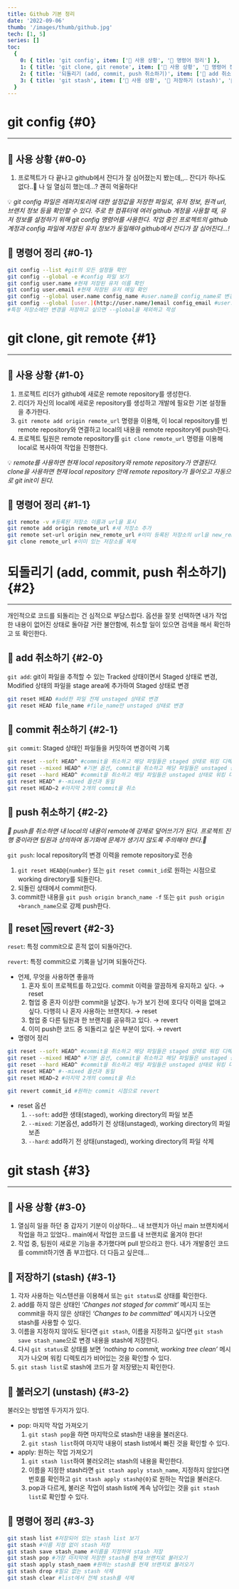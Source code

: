 ```yaml
---
title: Github 기본 정리
date: '2022-09-06'
thumb: '/images/thumb/github.jpg'
tech: [1, 5]
series: []
toc:
  {
    0: { title: 'git config', item: ['🔎 사용 상황', '🔎 명령어 정리'] },
    1: { title: 'git clone, git remote', item: ['🔎 사용 상황', '🔎 명령어 정리'] },
    2: { title: '되돌리기 (add, commit, push 취소하기)', item: ['🔎 add 취소하기', '🔎 commit 취소하기', '🔎 push 취소하기', '🔎 reset 🆚 revert'] },
    3: { title: 'git stash', item: ['🔎 사용 상황', '🔎 저장하기 (stash)', '🔎 불러오기 (unstash)', '🔎 명령어 정리'] },
  }
---
```


# git config {#0}

---

## 🔎 사용 상황 {#0-0}

1. 프로젝트가 다 끝나고 github에서 잔디가 잘 심어졌는지 봤는데,,.. 잔디가 하나도 없다..🤔 나 일 열심히 했는데…? 괜히 억울하다!

💡 *git config 파일은 레퍼지토리에 대한 설정값을 저장한 파일로, 유저 정보, 원격 url, 브랜치 정보 등을 확인할 수 있다. 주로 한 컴퓨터에 여러 github 계정을 사용할 때, 유저 정보를 설정하기 위해 git config 명령어를 사용한다. 작업 중인 프로젝트의 github 계정과 config 파일에 저장된 유저 정보가 동일해야 github에서 잔디가 잘 심어진다…!*

## 🔎 명령어 정리 {#0-1}

```bash
git config --list #git의 모든 설정들 확인
git config --global -e #config 파일 보기
git config user.name #현재 저장된 유저 이름 확인
git config user.email #현재 저장된 유저 메일 확인
git config --global user.name config_name #user.name을 config_name로 변경
git config --global [user.](http://user.name/)email config_email #user.email을 config_email로 변경
#특정 저장소에만 변경을 저장하고 싶으면 --global을 제외하고 작성
```

# git clone, git remote {#1}

---

## 🔎 사용 상황 {#1-0}

1. 프로젝트 리더가 github에 새로운 remote repository를 생성한다.
2. 리더가 자신의 local에 새로운 repository를 생성하고 개발에 필요한 기본 설정들을 추가한다.
3. `git remote add origin remote_url` 명령을 이용해, 이 local repository를 빈 remote repository와 연결하고 local의 내용을 remote repository에 push한다.
4. 프로젝트 팀원은 remote repository를 `git clone remote_url` 명령을 이용해 local로 복사하여 작업을 진행한다.

💡 *remote를 사용하면 현재 local repository와 remote repository가 연결된다. clone을 사용하면 현재 local repository 안에 remote repository가 들어오고 자동으로 git init이 된다.*

## 🔎 명령어 정리 {#1-1}

```bash
git remote -v #등록된 저장소 이름과 url을 표시
git remote add origin remote_url #새 저장소 추가
git remote set-url origin new_remote_url #이미 등록된 저장소의 url을 new_remote_url로 변경
git clone remote_url #이미 있는 저장소를 복제
```

# 되돌리기 (add, commit, push 취소하기) {#2}

---

개인적으로 코드를 되돌리는 건 심적으로 부담스럽다. 옵션을 잘못 선택하면 내가 작업한 내용이 없어진 상태로 돌아갈 거란 불안함에, 취소할 일이 있으면 검색을 해서 확인하고 또 확인한다.

## 🔎 add 취소하기 {#2-0}

`git add`: git이 파일을 추적할 수 있는 Tracked 상태이면서 Staged 상태로 변경, Modified 상태의 파일을 stage area에 추가하여 Staged 상태로 변경

```bash
git reset HEAD #add한 파일 전체 unstaged 상태로 변경
git reset HEAD file_name #file_name만 unstaged 상태로 변경
```

## 🔎 commit 취소하기 {#2-1}

`git commit`: Staged 상태인 파일들을 커밋하여 변경이력 기록

```bash
git reset --soft HEAD^ #commit을 취소하고 해당 파일들은 staged 상태로 워킹 디렉터리에 보존
git reset --mixed HEAD^ #기본 옵션, commit을 취소하고 해당 파일들은 unstaged 상태로 워킹 디렉터리에 보존
git reset --hard HEAD^ #commit을 취소하고 해당 파일들은 unstaged 상태로 워킹 디렉터리에서 삭제
git reset HEAD^ #--mixed 옵션과 동일
git reset HEAD~2 #마지막 2개의 commit을 취소
```

## 🔎 push 취소하기 {#2-2}

*🚨* *push를 취소하면 내 local의 내용이 remote에 강제로 덮어쓰기가 된다. 프로젝트 진행 중이라면 팀원과 상의하여 동기화에 문제가 생기지 않도록 주의해야 한다.🚨*

`git push`: local repository의 변경 이력을 remote repository로 전송

1. `git reset HEAD@{number}` 또는 `git reset commit_id`로 원하는 시점으로 working directory를 되돌린다.
2. 되돌린 상태에서 commit한다.
3. commit한 내용을 `git push origin branch_name -f` 또는 `git push origin +branch_name`으로 강제 push한다.

## 🔎 reset 🆚 revert {#2-3}

`reset`: 특정 commit으로 흔적 없이 되돌아간다.

`revert`: 특정 commit으로 기록을 남기며 되돌아간다.

- 언제, 무엇을 사용하면 좋을까
  1. 혼자 토이 프로젝트를 하고있다. commit 이력을 깔끔하게 유지하고 싶다. → reset
  2. 협업 중 혼자 이상한 commit을 남겼다. 누가 보기 전에 호다닥 이력을 없애고 싶다. 다행히 나 혼자 사용하는 브랜치다. → reset
  3. 협업 중 다른 팀원과 한 브랜치를 공유하고 있다. → revert
  4. 이미 push한 코드 중 되돌리고 싶은 부분이 있다. → revert
- 명령어 정리

```bash
git reset --soft HEAD^ #commit을 취소하고 해당 파일들은 staged 상태로 워킹 디렉터리에 보존
git reset --mixed HEAD^ #기본 옵션, commit을 취소하고 해당 파일들은 unstaged 상태로 워킹 디렉터리에 보존
git reset --hard HEAD^ #commit을 취소하고 해당 파일들은 unstaged 상태로 워킹 디렉터리에서 삭제
git reset HEAD^ #--mixed 옵션과 동일
git reset HEAD~2 #마지막 2개의 commit을 취소

git revert commit_id #원하는 commit 시점으로 revert
```

- reset 옵션
  1. `--soft`: add한 생태(staged), working directory의 파일 보존
  2. `--mixed`: 기본옵션, add하기 전 상태(unstaged), working directory의 파일 보존
  3. `--hard`: add하기 전 상태(unstaged), working directory의 파일 삭제

# git stash {#3}

---

## 🔎 사용 상황 {#3-0}

1. 열심히 일을 하던 중 갑자기 기분이 이상하다… 내 브랜치가 아닌 main 브랜치에서 작업을 하고 있었다.. main에서 작업한 코드를 내 브랜치로 옮겨야 한다!
2. 작업 중, 팀원이 새로운 기능을 추가했다며 pull 받으라고 한다. 내가 개발중인 코드를 commit하기엔 좀 부끄럽다. 더 다듬고 싶은데…

## 🔎 저장하기 (stash) {#3-1}

1. 각자 사용하는 익스텐션을 이용해서 또는 `git status`로 상태를 확인한다.
2. add를 하지 않은 상태인 ‘_Changes not staged for commit’_ 메시지 또는 commit을 하지 않은 상태인 _‘Changes to be committed’_ 메시지가 나오면 stash를 사용할 수 있다.
3. 이름을 지정하지 않아도 된다면 `git stash`, 이름을 지정하고 싶다면 `git stash save stash_name`으로 변경 내용을 stash에 저장한다.
4. 다시 `git status`로 상태를 보면 _‘nothing to commit, working tree clean’_ 메시지가 나오며 워킹 디렉토리가 비어있는 것을 확인할 수 있다.
5. `git stash list`로 stash에 코드가 잘 저장됐는지 확인한다.

## 🔎 불러오기 (unstash) {#3-2}

불러오는 방법엔 두가지가 있다.

- pop: 마지막 작업 가져오기
  1. `git stash pop`을 하면 마지막으로 stash한 내용을 불러온다.
  2. `git stash list`하여 마지막 내용이 stash list에서 빠진 것을 확인할 수 있다.
- apply: 원하는 작업 가져오기
  1. `git stash list`하여 불러오려는 stash의 내용을 확인한다.
  2. 이름을 지정한 stash라면 `git stash apply stash_name`, 지정하지 않았다면 번호를 확인하고 `git stash apply stash@{0}`로 원하는 작업을 불러온다.
  3. pop과 다르게, 불러온 작업이 stash list에 계속 남아있는 것을 `git stash list`로 확인할 수 있다.

## 🔎 명령어 정리 {#3-3}

```bash
git stash list #저장되어 있는 stash list 보기
git stash #이름 지정 없이 stash 저장
git stash save stash_name #이름을 지정하여 stash 저장
git stash pop #가장 마지막에 저장한 stash를 현재 브랜치로 불러오기
git stash apply stash_naem #원하는 stash를 현재 브랜치로 불러오기
git stash drop #필요 없는 stash 삭제
git stash clear #list에서 전체 stash를 삭제
```
